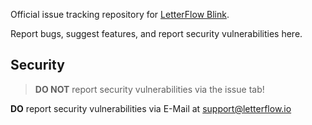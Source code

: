 Official issue tracking repository for [LetterFlow Blink](https://letterflow.io/blink).

Report bugs, suggest features, and report security vulnerabilities here.

## Security

> **DO NOT** report security vulnerabilities via the issue tab!

**DO** report security vulnerabilities via E-Mail at [support@letterflow.io](mailto:support@letterflow.io)
